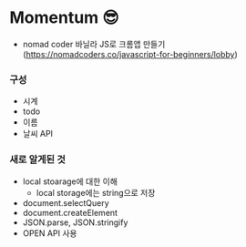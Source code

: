 # Momentum &#128526;

- nomad coder 바닐라 JS로 크롬앱 만들기
(https://nomadcoders.co/javascript-for-beginners/lobby)

### 구성
- 시계
- todo
- 이름
- 날씨 API

### 새로 알게된 것
- local stoarage에 대한 이해
    - local storage에는 string으로 저장
- document.selectQuery
- document.createElement
- JSON.parse, JSON.stringify
- OPEN API 사용